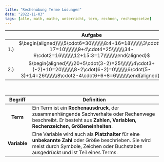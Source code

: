 ```yaml
---
title: "Rechenübung Terme Lösungen"
date: "2022-11-03"
tags: [alle, math, mathe, unterricht, term, rechnen, rechengesetze]
---
```


|     |                                                                              Aufgabe                                                                               |
| --- |:------------------------------------------------------------------------------------------------------------------------------------------------------------------:|
| 1.) |       $\begin{aligned}\\\\5\cdot6=30\\\\\\\\8:4+16=18\\\\\\\\3\cdot9-17=10\\\\\\\\9+4\cdot4=25\\\\\\\\34-9\cdot2=16\\\\\\\\12+15:3=17\\\\\\\\\end{aligned}$        |
| 2.) | $\begin{aligned}\\\\20+5\cdot(3-2)=25\\\\\\\\4\cdot3+(-2)+10=20\\\\\\\\8-2\cdot(6-2)=0\\\\\\\\6\cdot(5-3)+14=26\\\\\\\\8\cdot2-4\cdot6+6+8=6\\\\\\\\\end{aligned}$ |

<br>


|   Begriff    | Definition                                                                                                                                                                                   |
|:------------:| -------------------------------------------------------------------------------------------------------------------------------------------------------------------------------------------- |
|   **Term**   | Ein Term ist ein **Rechenausdruck**, der zusammenhängende Sachverhalte oder Rechenwege beschreibt. Er besteht aus **Zahlen, Variablen, Rechenzeichen, Größeneinheiten**.                     |
| **Variable** | Eine Variable wird auch als **Platzhalter** für eine **unbekannte Zahl** oder Größe beschrieben. Sie wird meist durch Symbole, Zeichen oder Buchstaben ausgedrückt und ist Teil eines Terms. | 
